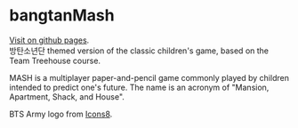 # bangtanMash
<a href="https://lin-dsey.github.io/bangtanMash/" target="_blank">Visit on github pages</a>.<br>
방탄소년단 themed version of the classic children's game, based on the Team Treehouse course.

MASH is a multiplayer paper-and-pencil game commonly played by children intended to predict one's future. The name is an acronym of "Mansion, Apartment, Shack, and House".

BTS Army logo from <a href="https://icons8.com/icons/set/bts" target="_blank">Icons8</a>.
